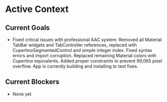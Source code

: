 # Active Context

## Current Goals

- Fixed critical issues with professional AAC system: Removed all Material TabBar widgets and TabController references, replaced with CupertinoSegmentedControl and simple integer index. Fixed syntax errors and import corruption. Replaced remaining Material colors with Cupertino equivalents. Added proper constraints to prevent 99,065 pixel overflow. App is currently building and installing to test fixes.

## Current Blockers

- None yet